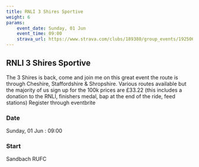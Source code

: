 ```yaml
---
title: RNLI 3 Shires Sportive 
weight: 6
params:
    event_date: Sunday, 01 Jun
    event_time: 09:00
    strava_url: https://www.strava.com/clubs/189380/group_events/1925069
---
```


## RNLI 3 Shires Sportive  

The 3 Shires is back, come and join me on this great event the route is through Cheshire, Staffordshire &amp; Shropshire.
Various routes available but the majority of us sign up for the 100k prices are £33.22 (this includes a donation to the RNLI, finishers medal, bap at the end of the ride, feed stations)
Register through eventbrite



### Date

Sunday, 01 Jun : 09:00

### Start

Sandbach RUFC


